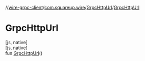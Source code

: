 //[wire-grpc-client](../../../index.md)/[com.squareup.wire](../index.md)/[GrpcHttpUrl](index.md)/[GrpcHttpUrl](-grpc-http-url.md)

# GrpcHttpUrl

[js, native]\
[js, native]\
fun [GrpcHttpUrl](-grpc-http-url.md)()
